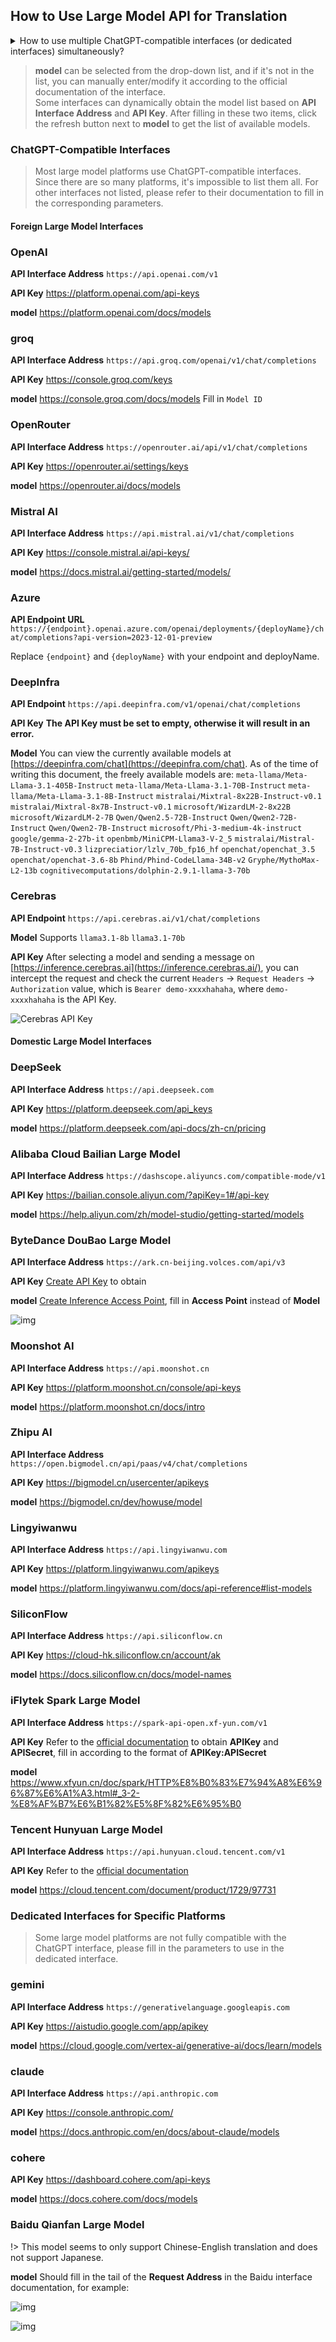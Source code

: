 ## How to Use Large Model API for Translation

<details>
  <summary>How to use multiple ChatGPT-compatible interfaces (or dedicated interfaces) simultaneously?</summary>
  If you simply have multiple different keys and want to poll them, just separate them with a `|`.<br>
  However, sometimes you want to use multiple different API addresses/prompts/models/parameters at the same time to compare translation effects. The method is:<br>
  Click the "+" button at the bottom right
  <img src="https://image.lunatranslator.org/zh/damoxing/extraapi1.png"> 
  A window will pop up, select ChatGPT-compatible interface (or dedicated interface), and give it a name. This will copy the current ChatGPT-compatible interface (or dedicated interface) settings and API.
  <img src="https://image.lunatranslator.org/zh/damoxing/extraapi2.png"> 
  Activate the copied interface and you can make individual settings. The copied interface can run with the original interface, allowing you to use multiple different settings.
  <img src="https://image.lunatranslator.org/zh/damoxing/extraapi3.png"> 
</details>

>**model** can be selected from the drop-down list, and if it's not in the list, you can manually enter/modify it according to the official documentation of the interface.<br>
>Some interfaces can dynamically obtain the model list based on **API Interface Address** and **API Key**. After filling in these two items, click the refresh button next to **model** to get the list of available models.

### ChatGPT-Compatible Interfaces

>Most large model platforms use ChatGPT-compatible interfaces.<br>Since there are so many platforms, it's impossible to list them all. For other interfaces not listed, please refer to their documentation to fill in the corresponding parameters.

#### Foreign Large Model Interfaces

<!-- tabs:start -->

### **OpenAI**

**API Interface Address** `https://api.openai.com/v1` 

**API Key** https://platform.openai.com/api-keys

**model** https://platform.openai.com/docs/models

### **groq**

**API Interface Address** `https://api.groq.com/openai/v1/chat/completions` 

**API Key** https://console.groq.com/keys 

**model** https://console.groq.com/docs/models  Fill in `Model ID`

### **OpenRouter**

**API Interface Address** `https://openrouter.ai/api/v1/chat/completions` 

**API Key** https://openrouter.ai/settings/keys 

**model** https://openrouter.ai/docs/models 

### **Mistral AI**

**API Interface Address** `https://api.mistral.ai/v1/chat/completions` 

**API Key** https://console.mistral.ai/api-keys/ 

**model** https://docs.mistral.ai/getting-started/models/ 

### **Azure**

**API Endpoint URL** `https://{endpoint}.openai.azure.com/openai/deployments/{deployName}/chat/completions?api-version=2023-12-01-preview`

Replace `{endpoint}` and `{deployName}` with your endpoint and deployName.

### **DeepInfra**

**API Endpoint** `https://api.deepinfra.com/v1/openai/chat/completions`

**API Key** **The API Key must be set to empty, otherwise it will result in an error.**

**Model** You can view the currently available models at [https://deepinfra.com/chat](https://deepinfra.com/chat). As of the time of writing this document, the freely available models are: `meta-llama/Meta-Llama-3.1-405B-Instruct` `meta-llama/Meta-Llama-3.1-70B-Instruct` `meta-llama/Meta-Llama-3.1-8B-Instruct` `mistralai/Mixtral-8x22B-Instruct-v0.1` `mistralai/Mixtral-8x7B-Instruct-v0.1` `microsoft/WizardLM-2-8x22B` `microsoft/WizardLM-2-7B` `Qwen/Qwen2.5-72B-Instruct` `Qwen/Qwen2-72B-Instruct` `Qwen/Qwen2-7B-Instruct` `microsoft/Phi-3-medium-4k-instruct` `google/gemma-2-27b-it` `openbmb/MiniCPM-Llama3-V-2_5` `mistralai/Mistral-7B-Instruct-v0.3` `lizpreciatior/lzlv_70b_fp16_hf` `openchat/openchat_3.5` `openchat/openchat-3.6-8b` `Phind/Phind-CodeLlama-34B-v2` `Gryphe/MythoMax-L2-13b` `cognitivecomputations/dolphin-2.9.1-llama-3-70b`

### **Cerebras**

**API Endpoint** `https://api.cerebras.ai/v1/chat/completions`

**Model** Supports `llama3.1-8b` `llama3.1-70b`

**API Key** After selecting a model and sending a message on [https://inference.cerebras.ai](https://inference.cerebras.ai/), you can intercept the request and check the current `Headers` -> `Request Headers` -> `Authorization` value, which is `Bearer demo-xxxxhahaha`, where `demo-xxxxhahaha` is the API Key.

![Cerebras API Key](https://image.lunatranslator.org/zh/damoxing/cerebras.png)

<!-- tabs:end -->

#### Domestic Large Model Interfaces

<!-- tabs:start -->

### **DeepSeek**

**API Interface Address** `https://api.deepseek.com` 

**API Key** https://platform.deepseek.com/api_keys 

**model** https://platform.deepseek.com/api-docs/zh-cn/pricing 

### **Alibaba Cloud Bailian Large Model**

**API Interface Address** `https://dashscope.aliyuncs.com/compatible-mode/v1` 

**API Key** https://bailian.console.aliyun.com/?apiKey=1#/api-key 

**model** https://help.aliyun.com/zh/model-studio/getting-started/models

### **ByteDance DouBao Large Model**

**API Interface Address** `https://ark.cn-beijing.volces.com/api/v3` 

**API Key** [Create API Key](https://console.volcengine.com/ark/region:ark+cn-beijing/apiKey?apikey=%7B%7D) to obtain 

**model** [Create Inference Access Point](https://console.volcengine.com/ark/region:ark+cn-beijing/endpoint?current=1&pageSize=10), fill in **Access Point** instead of **Model** 

![img](https://image.lunatranslator.org/zh/damoxing/doubao.png) 

### **Moonshot AI**

**API Interface Address** `https://api.moonshot.cn` 

**API Key** https://platform.moonshot.cn/console/api-keys 

**model** https://platform.moonshot.cn/docs/intro 

### **Zhipu AI**

**API Interface Address** `https://open.bigmodel.cn/api/paas/v4/chat/completions` 

**API Key** https://bigmodel.cn/usercenter/apikeys 

**model** https://bigmodel.cn/dev/howuse/model 

### **Lingyiwanwu**

**API Interface Address** `https://api.lingyiwanwu.com` 

**API Key** https://platform.lingyiwanwu.com/apikeys 

**model** https://platform.lingyiwanwu.com/docs/api-reference#list-models 

### **SiliconFlow**

**API Interface Address** `https://api.siliconflow.cn` 

**API Key** https://cloud-hk.siliconflow.cn/account/ak 

**model** https://docs.siliconflow.cn/docs/model-names 

### **iFlytek Spark Large Model**

**API Interface Address** `https://spark-api-open.xf-yun.com/v1` 

**API Key** Refer to the [official documentation](https://www.xfyun.cn/doc/spark/HTTP%E8%B0%83%E7%94%A8%E6%96%87%E6%A1%A3.html#_3-%E8%AF%B7%E6%B1%82%E8%AF%B7%E6%B1%82%E6%B1%82%E8%AF%B7%E6%B1%82%E6%B1%82%E8%AF%B7%E6%B1%82) to obtain **APIKey** and **APISecret**, fill in according to the format of **APIKey:APISecret** 

**model** https://www.xfyun.cn/doc/spark/HTTP%E8%B0%83%E7%94%A8%E6%96%87%E6%A1%A3.html#_3-2-%E8%AF%B7%E6%B1%82%E5%8F%82%E6%95%B0 

### **Tencent Hunyuan Large Model**

**API Interface Address** `https://api.hunyuan.cloud.tencent.com/v1`

**API Key** Refer to the [official documentation](https://cloud.tencent.com/document/product/1729/111008)

**model** https://cloud.tencent.com/document/product/1729/97731

<!-- tabs:end -->

### Dedicated Interfaces for Specific Platforms

>Some large model platforms are not fully compatible with the ChatGPT interface, please fill in the parameters to use in the dedicated interface.

<!-- tabs:start -->

### **gemini**

<a id="gemini"></a>

**API Interface Address** `https://generativelanguage.googleapis.com`

**API Key** https://aistudio.google.com/app/apikey 

**model** https://cloud.google.com/vertex-ai/generative-ai/docs/learn/models 

### **claude**

**API Interface Address** `https://api.anthropic.com` 

**API Key** https://console.anthropic.com/ 

**model**  https://docs.anthropic.com/en/docs/about-claude/models 

### **cohere**

**API Key** https://dashboard.cohere.com/api-keys 

**model** https://docs.cohere.com/docs/models 

### **Baidu Qianfan Large Model**

!> This model seems to only support Chinese-English translation and does not support Japanese.

**model** Should fill in the tail of the **Request Address** in the Baidu interface documentation, for example:

![img](https://image.lunatranslator.org/zh/damoxing/qianfan1.png) 

![img](https://image.lunatranslator.org/zh/damoxing/qianfan2.png) 

<!-- tabs:end -->